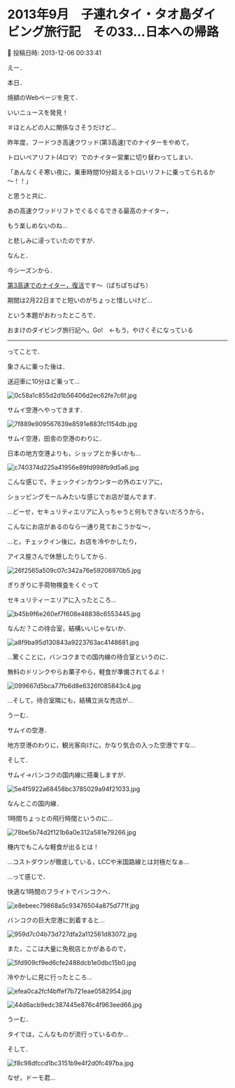 # 2013年9月　子連れタイ・タオ島ダイビング旅行記　その33…日本への帰路

📅 投稿日時: 2013-12-06 00:33:41

えー．


本日．


焼額のWebページを見て．


いいニュースを発見！


＃ほとんどの人に関係なさそうだけど…





昨年度，フードつき高速クワッド(第3高速)でのナイターをやめて，


トロいペアリフト(4ロマ）でのナイター営業に切り替わってしまい．


「あんなくそ寒い夜に，乗車時間10分超えるトロいリフトに乗ってられるか～！！」


と思うと共に．


あの高速クワッドリフトでぐるぐるできる最高のナイター，


もう楽しめないのね…


と悲しみに浸っていたのですが．





なんと．


今シーズンから．


[第3高速でのナイター，復活](http://www.princehotels.co.jp/ski/shiga/news/news_120202_01.html/)です～（ぱちぱちぱち）


期間は2月22日までと短いのがちょっと惜しいけど…





という本題がおわったところで．


おまけのダイビング旅行記へ，Go!　←もう，やけくそになっている


-----





ってことで．


象さんに乗った後は．





送迎車に10分ほど乗って…




![0c58a1c855d2d1b56406d2ec62fe7c6f.jpg](images/0c58a1c855d2d1b56406d2ec62fe7c6f.jpg)




サムイ空港へやってきます．




![7f889e909567639e8591e883fc1154db.jpg](images/7f889e909567639e8591e883fc1154db.jpg)




サムイ空港，田舎の空港のわりに．


日本の地方空港よりも，ショップとか多いかも…




![c740374d225a41956e89fd998fb9d5a6.jpg](images/c740374d225a41956e89fd998fb9d5a6.jpg)




こんな感じで，チェックインカウンターの外のエリアに，


ショッピングモールみたいな感じでお店が並んでます．





…どーせ，セキュリティエリアに入っちゃうと何もできないだろうから，


こんなにお店があるのなら一通り見ておこうかな～，


…と，チェックイン後に，お店を冷やかしたり，


アイス屋さんで休憩したりしてから．




![26f2565a509c07c342a76e59206970b5.jpg](images/26f2565a509c07c342a76e59206970b5.jpg)




ぎりぎりに手荷物検査をくぐって


セキュリティーエリアに入ったところ…




![b45b9f6e260ef7f608e48838c6553445.jpg](images/b45b9f6e260ef7f608e48838c6553445.jpg)




なんだ？この待合室，結構いいじゃないか．




![a8f9ba95d130843a9223763ac4148681.jpg](images/a8f9ba95d130843a9223763ac4148681.jpg)




…驚くことに，バンコクまでの国内線の待合室というのに．


無料のドリンクやらお菓子やら，軽食が準備されてるよ！




![099667d5bca77fb6d8e6326f085843c4.jpg](images/099667d5bca77fb6d8e6326f085843c4.jpg)




…そして，待合室隣にも，結構立派な売店が…


うーむ．


サムイの空港．


地方空港のわりに，観光客向けに，かなり気合の入った空港ですな…





そして．


サムイ→バンコクの国内線に搭乗しますが．




![5e4f5922a68458bc3785029a94f21033.jpg](images/5e4f5922a68458bc3785029a94f21033.jpg)




なんとこの国内線．


1時間ちょっとの飛行時間というのに…




![78be5b74d2f121b6a0e312a581e79266.jpg](images/78be5b74d2f121b6a0e312a581e79266.jpg)




機内でもこんな軽食が出るとは！


…コストダウンが徹底している，LCCや米国路線とは対極だなぁ…





…って感じで．


快適な1時間のフライトでバンコクへ．




![e8ebeec79868a5c93476504a875d771f.jpg](images/e8ebeec79868a5c93476504a875d771f.jpg)







バンコクの巨大空港に到着すると…




![959d7c04b73d727dfa2a112561d83072.jpg](images/959d7c04b73d727dfa2a112561d83072.jpg)




また，ここは大量に免税店とかがあるので，




![5fd909cf9ed6cfe2488dcb1e0dbc15b0.jpg](images/5fd909cf9ed6cfe2488dcb1e0dbc15b0.jpg)




冷やかしに見に行ったところ…




![efea0ca2fcf4bffef7b721eae0582954.jpg](images/efea0ca2fcf4bffef7b721eae0582954.jpg)






![44d6acb9edc387445e876c4f963eed66.jpg](images/44d6acb9edc387445e876c4f963eed66.jpg)




うーむ．


タイでは，こんなものが流行っているのか…


そして．




![f8c98dfccd1bc3151b9e4f2d0fc497ba.jpg](images/f8c98dfccd1bc3151b9e4f2d0fc497ba.jpg)




なぜ，ドーモ君…

